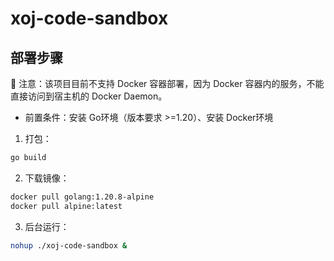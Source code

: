 # xoj-code-sandbox

## 部署步骤

📢 注意：该项目目前不支持 Docker 容器部署，因为 Docker 容器内的服务，不能直接访问到宿主机的 Docker Daemon。

* 前置条件：安装 Go环境（版本要求 >=1.20）、安装 Docker环境

1. 打包：
  ```bash
  go build
  ```
2. 下载镜像：
  ```bash
  docker pull golang:1.20.8-alpine
  docker pull alpine:latest
  ```
3. 后台运行：
  ```bash
  nohup ./xoj-code-sandbox &
  ```
